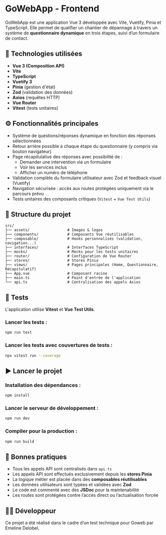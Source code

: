 # GoWebApp - Frontend

GoWebApp est une application Vue 3 développée avec Vite, Vuetify, Pinia et TypeScript. Elle permet de qualifier un chantier de dépannage à travers un système de **questionnaire dynamique** en trois étapes, suivi d’un formulaire de contact.

## 🔧 Technologies utilisées

- **Vue 3 (Composition API)**
- **Vite**
- **TypeScript**
- **Vuetify 3**
- **Pinia** (gestion d'état)
- **Zod** (validation des données)
- **Axios** (requêtes HTTP)
- **Vue Router**
- **Vitest** (tests unitaires)

## ⚙️ Fonctionnalités principales

- Système de questions/réponses dynamique en fonction des réponses sélectionnées
- Retour arrière possible à chaque étape du questionnaire (y compris via bouton navigateur)
- Page récapitulative des réponses avec possibilité de :
  - Demander une intervention via un formulaire
  - Voir les services inclus
  - Afficher un numéro de téléphone
- Validation complète du formulaire utilisateur avec Zod et feedback visuel (Vuetify)
- Navigation sécurisée : accès aux routes protégées uniquement via le parcours prévu
- Tests unitaires des composants critiques (`Vitest` + `Vue Test Utils`)


## 📁 Structure du projet

```
src/
├── assets/                 # Images & logos
├── components/             # Composants Vue réutilisables
├── composable/             # Hooks personnalisés (validation, navigation...)
├── interfaces/             # Interfaces TypeScript
├── mocks/                  # Mocks pour les tests unitaires
├── router/                 # Configuration de Vue Router
├── stores/                 # Stores Pinia
├── views/                  # Pages principales (Home, Questionnaire, Récapitulatif)
├── App.vue                 # Composant racine
├── main.ts                 # Point d'entrée de l'application
└── api.ts                  # Centralisation des appels Axios
```

## 🧪 Tests

L'application utilise **Vitest** et **Vue Test Utils**.

### Lancer les tests :
```sh
npm run test
```
### Lancer les tests avec couvertures de tests :
```sh
npx vitest run --coverage
```

## ▶️ Lancer le projet

### Installation des dépendances :
```sh
npm install
```

### Lancer le serveur de développement :
```sh
npm run dev
```

### Compiler pour la production :
```sh
npm run build
```

## 🧠 Bonnes pratiques

- Tous les appels API sont centralisés dans `api.ts`
- Les appels API sont effectués exclusivement depuis les **stores Pinia**
- La logique métier est placée dans des **composables réutilisables**
- Les données utilisateurs sont typées et validées avec **Zod**
- Le code est commenté avec des **JSDoc** pour la maintenabilité
- Les routes sont protégées contre l’accès direct ou l’actualisation forcée


## 🧑‍💻 Développeur

Ce projet a été réalisé dans le cadre d’un test technique pour Goweb par Emeline Delobel.
